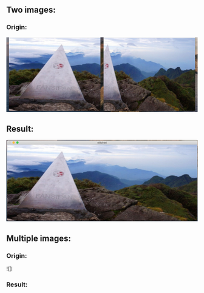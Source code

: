 

## Two images:

### Origin:
![](demo/original_fansipan.png)

## Result:
![](demo/stitched_fansipan.png)

## Multiple images:

### Origin:
![]


### Result:

